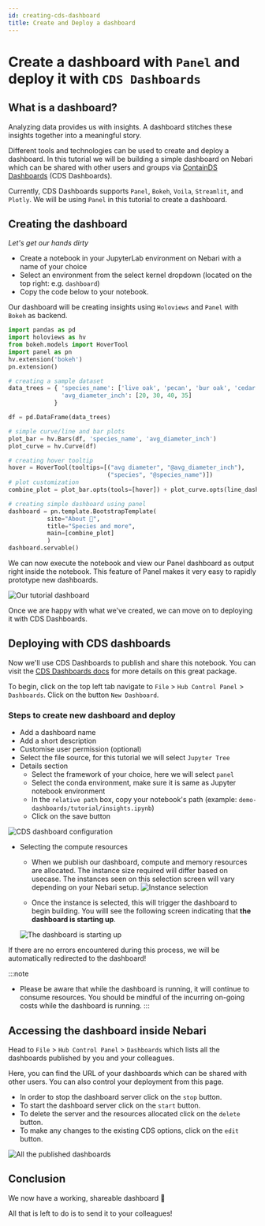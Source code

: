 ```yaml
---
id: creating-cds-dashboard
title: Create and Deploy a dashboard
---
```


# Create a dashboard with `Panel` and deploy it with `CDS Dashboards`

## What is a dashboard?

Analyzing data provides us with insights. A dashboard stitches these insights together into a meaningful story.

Different tools and technologies can be used to create and deploy a dashboard. In this tutorial
we will be building a simple dashboard on Nebari which can be shared with other users and groups via
[ContainDS Dashboards](https://cdsdashboards.readthedocs.io/en/stable/) (CDS Dashboards).

Currently, CDS Dashboards supports `Panel`, `Bokeh`, `Voila`, `Streamlit`, and `Plotly`.
We will be using `Panel` in this tutorial to create a dashboard.

## Creating the dashboard

_Let's get our hands dirty_

- Create a notebook in your JupyterLab environment on Nebari with a name of your choice
- Select an environment from the select kernel dropdown (located on the top right: e.g. `dashboard`)
- Copy the code below to your notebook.

Our dashboard will be creating insights using `Holoviews` and `Panel` with `Bokeh` as backend.

```python
import pandas as pd
import holoviews as hv
from bokeh.models import HoverTool
import panel as pn
hv.extension('bokeh')
pn.extension()

# creating a sample dataset
data_trees = { 'species_name': ['live oak', 'pecan', 'bur oak', 'cedar elm'],
               'avg_diameter_inch': [20, 30, 40, 35]
             }

df = pd.DataFrame(data_trees)

# simple curve/line and bar plots
plot_bar = hv.Bars(df, 'species_name', 'avg_diameter_inch')
plot_curve = hv.Curve(df)

# creating hover tooltip
hover = HoverTool(tooltips=[("avg diameter", "@avg_diameter_inch"),
                            ("species", "@species_name")])
# plot customization
combine_plot = plot_bar.opts(tools=[hover]) + plot_curve.opts(line_dash='dashed')

# creating simple dashboard using panel
dashboard = pn.template.BootstrapTemplate(
           site="About 🌳",
           title="Species and more",
           main=[combine_plot]
           )
dashboard.servable()
```

We can now execute the notebook and view our Panel dashboard as output right inside the notebook. This feature of Panel
makes it very easy to rapidly prototype new dashboards.

![Our tutorial dashboard](/img/dashboard.png)

Once we are happy with what we've created, we can move on to
deploying it with CDS Dashboards.

## Deploying with CDS dashboards

Now we'll use CDS Dashboards to publish and share this notebook. You can visit the
[CDS Dashboards docs](https://cdsdashboards.readthedocs.io/en/stable/) for more details on this great package.

To begin, click on the top left tab navigate to `File` > `Hub Control Panel` > `Dashboards`. Click on the button `New Dashboard`.

### Steps to create new dashboard and deploy

- Add a dashboard name
- Add a short description
- Customise user permission (optional)
- Select the file source, for this tutorial we will select `Jupyter Tree`
- Details section
  - Select the framework of your choice, here we will select `panel`
  - Select the conda environment, make sure it is same as Jupyter notebook environment
  - In the `relative path` box, copy your notebook's path (example: `demo-dashboards/tutorial/insights.ipynb`)
  - Click on the save button

![CDS dashboard configuration](/img/cds_details.png)

- Selecting the compute resources

  - When we publish our dashboard, compute and memory resources are allocated. The instance size required
    will differ based on usecase. The instances seen on this selection screen will vary depending on your Nebari
    setup.
    ![Instance selection](/img/select_instance.png)

  - Once the instance is selected, this will trigger the dashboard to begin building. You willl see the following
    screen indicating that **the dashboard is starting up**.

  ![The dashboard is starting up](/img/dashboard_starting_up.png)

If there are no errors encountered during this process, we will be automatically redirected to the dashboard!

:::note

- Please be aware that while the dashboard is running, it will continue to consume resources. You should be mindful
  of the incurring on-going costs while the dashboard is running.
  :::

## Accessing the dashboard inside Nebari

Head to `File` > `Hub Control Panel` > `Dashboards` which lists all the dashboards published by you and your colleagues.

Here, you can find the URL of your dashboards which can be shared with other users. You can also control your
deployment from this page.

- In order to stop the dashboard server click on the `stop` button.
- To start the dashboard server click on the `start` button.
- To delete the server and the resources allocated click on the `delete` button.
- To make any changes to the existing CDS options, click on the `edit` button.

![All the published dashboards](/img/all_dashboards.png)

## Conclusion

We now have a working, shareable dashboard 🎉

All that is left to do is to send it to your colleagues!
